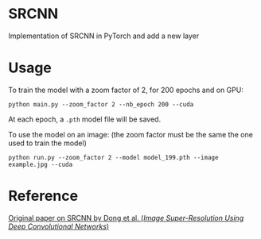 # SRCNN
Implementation of SRCNN in PyTorch and add a new layer

# Usage

To train the model with a zoom factor of 2, for 200 epochs and on GPU:

`python main.py --zoom_factor 2 --nb_epoch 200 --cuda`

At each epoch, a `.pth` model file will be saved.

To use the model on an image: (the zoom factor must be the same the one used to train the model)

`python run.py --zoom_factor 2 --model model_199.pth --image example.jpg --cuda`

# Reference

[Original paper on SRCNN by Dong et al. (*Image Super-Resolution Using Deep Convolutional Networks*)](https://arxiv.org/abs/1501.00092)
